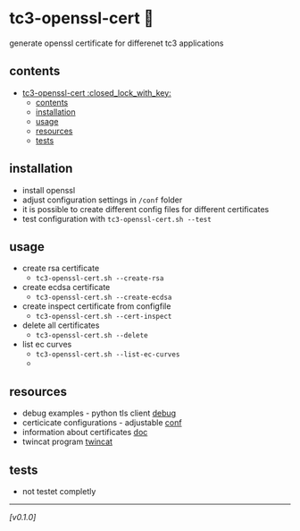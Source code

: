 # tc3-openssl-cert :closed_lock_with_key:
generate openssl certificate for differenet tc3 applications

## contents
- [tc3-openssl-cert :closed\_lock\_with\_key:](#tc3-openssl-cert-closed_lock_with_key)
  - [contents](#contents)
  - [installation](#installation)
  - [usage](#usage)
  - [resources](#resources)
  - [tests](#tests)

## installation
* install openssl
* adjust configuration settings in `/conf` folder
* it is possible to create different config files for different certificates
* test configuration with `tc3-openssl-cert.sh --test`

## usage 
* create rsa certificate
  - `tc3-openssl-cert.sh --create-rsa`
* create ecdsa certificate
  - `tc3-openssl-cert.sh --create-ecdsa`
* create inspect certificate from configfile
  - `tc3-openssl-cert.sh --cert-inspect`
* delete all certificates
  - `tc3-openssl-cert.sh --delete`
* list ec curves
  - `tc3-openssl-cert.sh --list-ec-curves`
  - 
## resources
* debug examples - python tls client [debug](debug/)
* certicicate configurations - adjustable [conf](conf/)
* information about certificates [doc](doc/)
* twincat program [twincat](twincat/)

## tests
* not testet completly
  
---
*[v0.1.0]*
